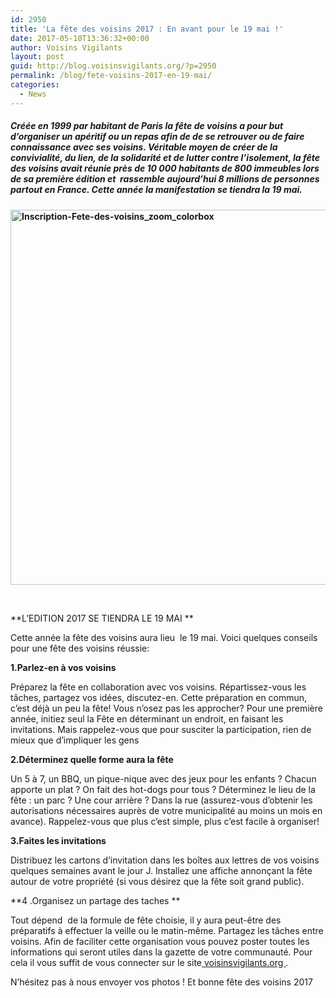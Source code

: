 ```yaml
---
id: 2950
title: 'La fête des voisins 2017 : En avant pour le 19 mai !'
date: 2017-05-10T13:36:32+00:00
author: Voisins Vigilants
layout: post
guid: http://blog.voisinsvigilants.org/?p=2950
permalink: /blog/fete-voisins-2017-en-19-mai/
categories:
  - News
---
```

##### Créée en 1999 par habitant de Paris la fête de voisins a pour but d’organiser un apéritif ou un repas afin de de se retrouver ou de faire connaissance avec ses voisins. Véritable moyen de créer de la convivialité, du lien, de la solidarité et de lutter contre l’isolement, la fête des voisins avait réunie près de 10 000 habitants de 800 immeubles lors de sa première édition et  rassemble aujourd’hui 8 millions de personnes partout en France. Cette année la manifestation se tiendra la 19 mai.

**[<img class="aligncenter size-full wp-image-2953" src="./../../images/2017/04/Inscription-Fete-des-voisins_zoom_colorbox.jpg" alt="Inscription-Fete-des-voisins_zoom_colorbox" width="603" height="600" />](./../../images/2017/04/Inscription-Fete-des-voisins_zoom_colorbox.jpg)**

&nbsp;

**L’EDITION 2017 SE TIENDRA LE 19 MAI **

Cette année la fête des voisins aura lieu  le 19 mai. Voici quelques conseils pour une fête des voisins réussie:

**1.Parlez-en à vos voisins**

Préparez la fête en collaboration avec vos voisins. Répartissez-vous les tâches, partagez vos idées, discutez-en. Cette préparation en commun, c&rsquo;est déjà un peu la fête! Vous n&rsquo;osez pas les approcher? Pour une première année, initiez seul la Fête en déterminant un endroit, en faisant les invitations. Mais rappelez-vous que pour susciter la participation, rien de mieux que d’impliquer les gens

**2.Déterminez quelle forme aura la fête**

Un 5 à 7, un BBQ, un pique-nique avec des jeux pour les enfants ? Chacun apporte un plat ? On fait des hot-dogs pour tous ? Déterminez le lieu de la fête : un parc ? Une cour arrière ? Dans la rue (assurez-vous d’obtenir les autorisations nécessaires auprès de votre municipalité au moins un mois en avance). Rappelez-vous que plus c’est simple, plus c’est facile à organiser!

**3.Faites les invitations**

Distribuez les cartons d&rsquo;invitation dans les boîtes aux lettres de vos voisins quelques semaines avant le jour J. Installez une affiche annonçant la fête autour de votre propriété (si vous désirez que la fête soit grand public).

**4 .Organisez un partage des taches **

Tout dépend  de la formule de fête choisie, il y aura peut-être des préparatifs à effectuer la veille ou le matin-même. Partagez les tâches entre voisins. Afin de faciliter cette organisation vous pouvez poster toutes les informations qui seront utiles dans la gazette de votre communauté. Pour cela il vous suffit de vous connecter sur le site[ voisinsvigilants.org ](https://www.voisinsvigilants.org).

N’hésitez pas à nous envoyer vos photos ! Et bonne fête des voisins 2017

&nbsp;

&nbsp;
